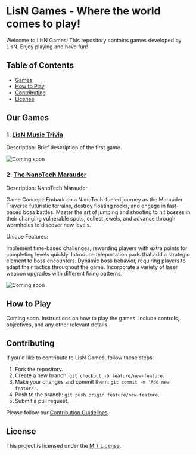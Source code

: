 # LisN Games - Where the world comes to play!

Welcome to LisN Games! This repository contains games developed by LisN. Enjoy playing and have fun!

## Table of Contents
- [Games](#games)
- [How to Play](#how-to-play)
- [Contributing](#contributing)
- [License](#license)

## Our Games

### 1. [LisN Music Trivia](#)
Description: Brief description of the first game.

![Coming soon](/screenshots/game1.png)

### 2. [The NanoTech Marauder](#)
Description: NanoTech Marauder

Game Concept:
Embark on a NanoTech-fueled journey as the Marauder. Traverse futuristic terrains, destroy floating rocks, and engage in fast-paced boss battles. Master the art of jumping and shooting to hit bosses in their changing vulnerable spots, collect jewels, and advance through wormholes to discover new levels.

Unique Features:

Implement time-based challenges, rewarding players with extra points for completing levels quickly.
Introduce teleportation pads that add a strategic element to boss encounters.
Dynamic boss behavior, requiring players to adapt their tactics throughout the game.
Incorporate a variety of laser weapon upgrades with different firing patterns.

![Coming soon](/screenshots/game2.png)

<!-- Add more games as needed -->

## How to Play

Coming soon. Instructions on how to play the games. Include controls, objectives, and any other relevant details.

## Contributing

If you'd like to contribute to LisN Games, follow these steps:

1. Fork the repository.
2. Create a new branch: `git checkout -b feature/new-feature`.
3. Make your changes and commit them: `git commit -m 'Add new feature'`.
4. Push to the branch: `git push origin feature/new-feature`.
5. Submit a pull request.

Please follow our [Contribution Guidelines](CONTRIBUTING.md).

## License

This project is licensed under the [MIT License](LICENSE).
